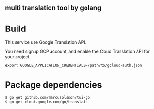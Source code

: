 multi translation tool by golang
---

# Build
This service use Google Translation API.

You need signup GCP account, and enable the Cloud Translation API for your project.

```
export GOOGLE_APPLICATION_CREDENTIALS=/path/to/gcloud-auth.json
```

# Package dependencies

```
$ go get github.com/marcusolsson/tui-go
$ go get cloud.google.com/go/translate
```

